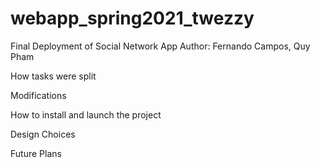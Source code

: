 # webapp_spring2021_twezzy

Final Deployment of Social Network App
Author: Fernando Campos, Quy Pham

How tasks were split



Modifications



How to install and launch the project


Design Choices



Future Plans


